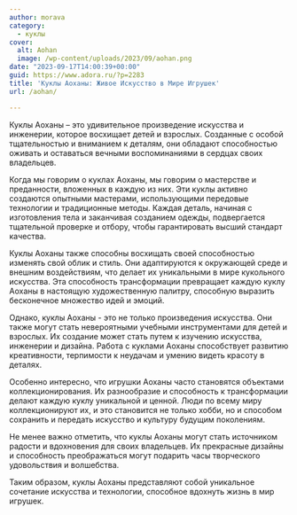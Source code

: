 ```yaml
---
author: morava
category:
  - куклы
cover:
  alt: Aohan
  image: /wp-content/uploads/2023/09/aohan.png
date: "2023-09-17T14:00:39+00:00"
guid: https://www.adora.ru/?p=2283
title: 'Куклы Аоханы: Живое Искусство в Мире Игрушек'
url: /aohan/

---
```

Куклы Аоханы – это удивительное произведение искусства и инженерии, которое восхищает детей и взрослых. Созданные с особой тщательностью и вниманием к деталям, они обладают способностью оживать и оставаться вечными воспоминаниями в сердцах своих владельцев.

Когда мы говорим о куклах Аоханы, мы говорим о мастерстве и преданности, вложенных в каждую из них. Эти куклы активно создаются опытными мастерами, использующими передовые технологии и традиционные методы. Каждая деталь, начиная с изготовления тела и заканчивая созданием одежды, подвергается тщательной проверке и отбору, чтобы гарантировать высший стандарт качества.

Куклы Аоханы также способны восхищать своей способностью изменять свой облик и стиль. Они адаптируются к окружающей среде и внешним воздействиям, что делает их уникальными в мире кукольного искусства. Эта способность трансформации превращает каждую куклу Аоханы в настоящую художественную палитру, способную выразить бесконечное множество идей и эмоций.

Однако, куклы Аоханы \- это не только произведения искусства. Они также могут стать невероятными учебными инструментами для детей и взрослых. Их создание может стать путем к изучению искусства, инженерии и дизайна. Работа с куклами Аоханы способствует развитию креативности, терпимости к неудачам и умению видеть красоту в деталях.

Особенно интересно, что игрушки Аоханы часто становятся объектами коллекционирования. Их разнообразие и способность к трансформации делают каждую куклу уникальной и ценной. Люди по всему миру коллекционируют их, и это становится не только хобби, но и способом сохранить и передать искусство и культуру будущим поколениям.

Не менее важно отметить, что куклы Аоханы могут стать источником радости и вдохновения для своих владельцев. Их прекрасные дизайны и способность преображаться могут подарить часы творческого удовольствия и волшебства.

Таким образом, куклы Аоханы представляют собой уникальное сочетание искусства и технологии, способное вдохнуть жизнь в мир игрушек.
